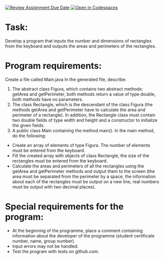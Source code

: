 [![Review Assignment Due Date](https://classroom.github.com/assets/deadline-readme-button-24ddc0f5d75046c5622901739e7c5dd533143b0c8e959d652212380cedb1ea36.svg)](https://classroom.github.com/a/EY9DIKcg)
[![Open in Codespaces](https://classroom.github.com/assets/launch-codespace-7f7980b617ed060a017424585567c406b6ee15c891e84e1186181d67ecf80aa0.svg)](https://classroom.github.com/open-in-codespaces?assignment_repo_id=13881056)
# Task:
Develop a program that inputs the number and dimensions of rectangles from the keyboard and outputs the areas and perimeters of the rectangles.
# Program requirements:
Create a file called Main.java
In the generated file, describe:
1) The abstract class Figura, which contains two abstract methods: getArea and getPerimeter, both methods return a value of type double, both methods have no parameters.
2) The class Rectangle, which is the descendant of the class Figura (the methods getArea and getPerimeter have to calculate the area and perimeter of a rectangle). In addition, the Rectangle class must contain two double fields of type width and height and a constructor to initialize the given fields.
3) A public class Main containing the method main(). In the main method, do the following:
- Create an array of elements of type Figura. The number of elements must be entered from the keyboard.
- Fill the created array with objects of class Rectangle, the size of the rectangles must be entered from the keyboard. 
- Calculate the areas and perimeters of all the rectangles using the getArea and getPerimeter methods and output them to the screen (the area must be separated from the perimeter by a space, the information about each of the rectangles must be output on a new line, real numbers must be output with two decimal places).
# Special requirements for the program:
- At the beginning of the programme, place a comment containing information about the developer of the programme (student certificate number, name, group number).
- Input errors may not be handled.
- Test the program with tests on github.com.
